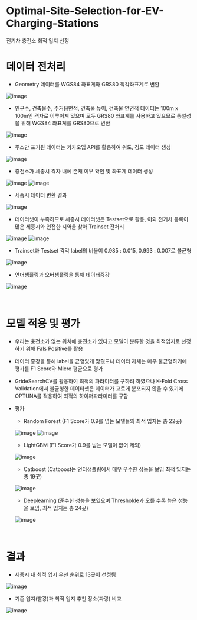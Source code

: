 # Optimal-Site-Selection-for-EV-Charging-Stations
전기차 충전소 최적 입지 선정

# 데이터 전처리

- Geometry 데이터를 WGS84 좌표계와 GRS80 직각좌표계로 변환

![image](https://github.com/user-attachments/assets/70049d9c-d6aa-4a5f-b258-4fedab7742e2)

- 인구수, 건축물수, 주거용면적, 건축물 높이, 건축물 연면적 데이터는 100m x 100m인 격자로 이루어져 있으며 모두 GRS80 좌표계를 사용하고 있으므로 통일성을 위해 WGS84 좌표계를 GRS80으로 변환

![image](https://github.com/user-attachments/assets/819f989b-0c6e-4121-b926-ae7a1803d5da)

- 주소만 표기된 데이터는 카카오맵 API를 활용하여 위도, 경도 데이터 생성

![image](https://github.com/user-attachments/assets/594bb8b3-ce5b-4cb9-b3bd-18c3ad17604c)

- 충전소가 세종시 격자 내에 존재 여부 확인 및 좌표계 데이터 생성

![image](https://github.com/user-attachments/assets/91be46ac-a002-40c9-b164-e6495bd3067d)
![image](https://github.com/user-attachments/assets/7c6b17c1-aab3-4772-8c60-4b11a6450bad)

- 세종시 데이터 변환 결과

![image](https://github.com/user-attachments/assets/a519e215-ed8d-458e-860a-519101fcf3e7)

- 데이터셋이 부족하므로 세종시 데이터셋은 Testset으로 활용, 이외 전기차 등록이 많은 세종시와 인접한 지역을 찾아 Trainset 전처리

![image](https://github.com/user-attachments/assets/17172a7b-ff00-474e-8edb-e9ab46b45aed)
![image](https://github.com/user-attachments/assets/1ead316e-4264-4074-bb1d-78430427450b)

- Trainset과 Testset 각각 label의 비율이 0.985 : 0.015, 0.993 : 0.007로 불균형

![image](https://github.com/user-attachments/assets/3ba1ddbd-e88e-4dca-84fd-266d7c001917)

- 언더샘플링과 오버샘플링을 통해 데이터증강

![image](https://github.com/user-attachments/assets/7e621684-514c-4851-bce5-924fb9ced20d)

<br/>

# 모델 적용 및 평가
- 우리는 충전소가 없는 위치에 충전소가 있다고 모델이 분류한 것을 최적입지로 선정하기 위해 Fals Positive를 활용
- 데이터 증강을 통해 label을 균형있게 맞췄으나 데이터 자체는 매우 불균형하기에 평가를 F1 Score와 Micro 평균으로 평가
- GrideSearchCV를 활용하여 최적의 파라미터를 구하려 하였으나 K-Fold Cross Validation에서 불균형한 데이터셋은 데이터가 고르게 분포되지 않을 수 있기에 OPTUNA를 적용하여 최적의 하이퍼파라미터를 구함
- 평가
  - Random Forest (F1 Score가 0.9를 넘는 모델들의 최적 입지는 총 22곳)

  ![image](https://github.com/user-attachments/assets/dabb76f7-0225-4212-a6a4-499d9fe8c43e)
  ![image](https://github.com/user-attachments/assets/567c7377-8b0f-4665-9e88-16dde11b7ad7)
  
  - LightGBM (F1 Score가 0.9를 넘는 모델이 없어 제외)

  ![image](https://github.com/user-attachments/assets/853be93d-8eec-47a0-bd55-2433a5793dc2)
   
  - Catboost (Catboost는 언더샘플링에서 매우 우수한 성능을 보임 최적 입지는 총 19곳)
  
  ![image](https://github.com/user-attachments/assets/be8af633-9b40-42d0-9611-f9251632076f)

  - Deeplearning (준수한 성능을 보였으며 Thresholde가 오를 수록 높은 성능을 보임, 최적 입지는 총 24곳)

  ![image](https://github.com/user-attachments/assets/755fce47-b1fd-4f24-ab75-ddbdeae09541)

<br/>

# 결과
- 세종시 내 최적 입지 우선 순위로 13곳이 선정됨

![image](https://github.com/user-attachments/assets/1322aafa-e29c-4226-b174-ef532b8e7e79)

- 기존 입지(빨강)과 최적 입지 추천 장소(파랑) 비교

![image](https://github.com/user-attachments/assets/1366fd0f-a63a-4aeb-a328-fccb1d164dc4)

<br/>
